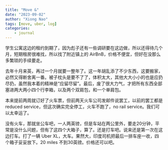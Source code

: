 ```yaml
---
title: "Move &"
date: "2023-09-02"
author: "Xiong Nao"
tags: [move, uber, log]
categories:
    - journal
---
```

学生公寓这边的租约到期了，因为彪子还有一些调研要在这边做，所以还得待几个月，短期租房很难找，所以找了附近镇上的 AirBnB，价格不便宜，但好在没那么多繁琐的手续要走。

去年十月来英，再过一个月就要一整年了。这一年胡乱添了不少东西，这要搬家，必然又得断舍离一番。被子枕头是要不了了，体积太大，其他大大小小的也是应扔尽扔，虽然我本着的精神是“应留尽留”。最后，废了很大力气，才把所有东西全部塞进两大两小四个行李箱，以及两个双肩包，和一个单肩包。

本来提前两周就订好了火车票，但前两天火车公司发邮件说罢工，以前的罢工都是 reduced service，但这次确实完全停工，火车不跑了，no rail service。我们可以太幸运了。

没有火车，那就坐公车吧，一人两英镑，但是车站在两公里外，要走20分钟，平常是没什么问题，但有了这四个大箱子，算了。还是打车吧。说来还是第一次在这边打车。打了一辆 Uber XL，大车。果然大，印度司机把最后一排车座一收，四个箱子妥妥放下。20 miles 不到30英镑。价格还可以吧。